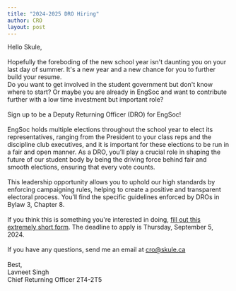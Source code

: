 ```yaml
---
title: "2024-2025 DRO Hiring"
author: CRO
layout: post
---
```


Hello Skule,<br> <br>Hopefully the foreboding of the new school year isn't daunting you on your last day of summer. It's a new year and a new chance for you to further build your resume. <br>Do you want to get involved in the student government but don't know where to start? Or maybe you are already in EngSoc and want to contribute further with a low time investment but important role?<br> <br>Sign up to be a Deputy Returning Officer (DRO) for EngSoc!<br> <br>EngSoc holds multiple elections throughout the school year to elect its representatives, ranging from the President to your class reps and the discipline club executives, and it is important for these elections to be run in a fair and open manner. As a DRO, you’ll play a crucial role in shaping the future of our student body by being the driving force behind fair and smooth elections, ensuring that every vote counts. <br> <br>This leadership opportunity allows you to uphold our high standards by enforcing campaigning rules, helping to create a positive and transparent electoral process. You’ll find the specific guidelines enforced by DROs in Bylaw 3, Chapter 8.<br> <br>If you think this is something you're interested in doing, <a href="https://docs.google.com/forms/d/e/1FAIpQLSeOGvK1pX2hDg1hk_K1qHnCoZ3spHnBDjlzQ2E28rxqOAqa7Q/viewform">fill out this extremely short form</a>. The deadline to apply is Thursday, September 5, 2024.<br> <br>If you have any questions, send me an email at cro@skule.ca<br><br>Best,<br>Lavneet Singh<br>Chief Returning Officer 2T4-2T5
